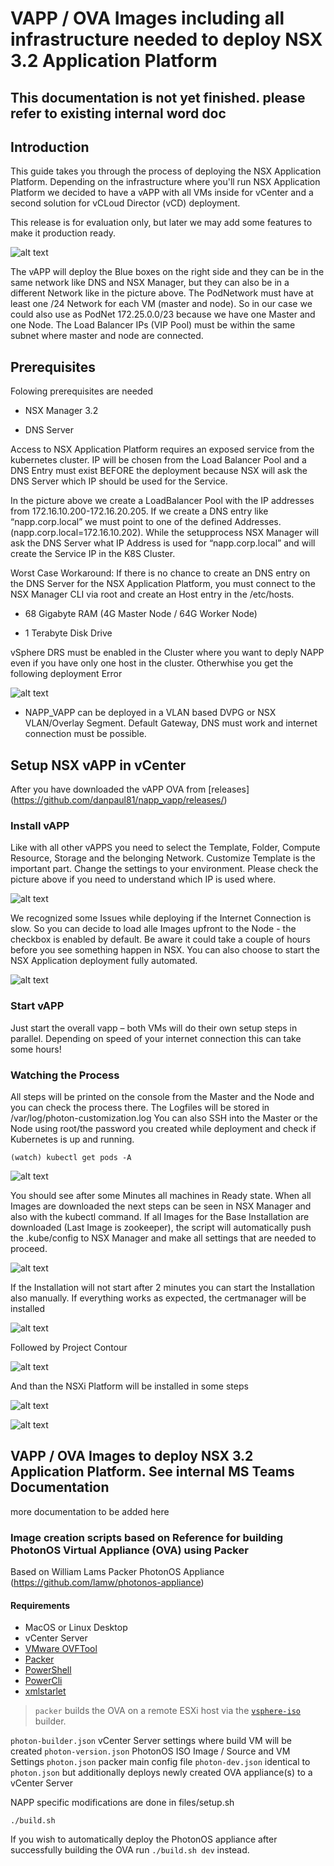 # VAPP / OVA Images including all infrastructure needed to deploy NSX 3.2 Application Platform

## This documentation is not yet finished. please refer to existing internal word doc
## Introduction 

This guide takes you through the process of deploying the NSX Application Platform. 
Depending on the infrastructure where you'll run NSX Application Platform we decided to have a vAPP with all VMs inside for vCenter and a second solution for vCLoud Director (vCD) deployment. 

This release is for evaluation only, but later we may add some features to make it production ready.

![alt text](https://github.com/danpaul81/napp_vapp/blob/main/images/architecture.png?raw=true)

The vAPP will deploy the Blue boxes on the right side and they can be in the same network like DNS and NSX Manager, but they can also be in a different Network like in the picture above. 
The PodNetwork must have at least one /24 Network for each VM (master and node). So in our case we could also use as PodNet 172.25.0.0/23 because we have one Master and one Node. 
The Load Balancer IPs (VIP Pool) must be within the same subnet where master and node are connected. 

## Prerequisites 

Folowing prerequisites are needed 

* NSX Manager 3.2 

* DNS Server 

Access to NSX Application Platform requires an exposed service from the kubernetes cluster. IP will be chosen from the Load Balancer Pool and a DNS Entry must exist BEFORE the deployment because NSX will ask the DNS Server which IP should be used for the Service. 

In the picture above we create a LoadBalancer Pool with the IP addresses from 172.16.10.200-172.16.20.205. If we create a DNS entry like “napp.corp.local” we must point to one of the defined Addresses. (napp.corp.local=172.16.10.202). While the setupprocess NSX Manager will ask the DNS Server what IP Address is used for “napp.corp.local” and will create the Service IP in the K8S Cluster.  

Worst Case Workaround: If there is no chance to create an DNS entry on the DNS Server for the NSX Application Platform, you must connect to the NSX Manager CLI via root and create an Host entry in the /etc/hosts.  

* 68 Gigabyte RAM (4G Master Node / 64G Worker Node) 

* 1 Terabyte Disk Drive 

vSphere DRS must be enabled in the Cluster where you want to deply NAPP even if you have only one host in the cluster. Otherwhise you get the following deployment Error 

![alt text](https://github.com/danpaul81/napp_vapp/blob/main/images/drs_error.png?raw=true)

* NAPP_VAPP can be deployed in a VLAN based DVPG or NSX VLAN/Overlay Segment. Default Gateway, DNS must work and internet connection must be possible.  

## Setup NSX vAPP in vCenter 

After you have downloaded the vAPP OVA from [releases] (https://github.com/danpaul81/napp_vapp/releases/) 

### Install vAPP 

Like with all other vAPPS you need to select the Template, Folder, Compute Resource, Storage and the belonging Network. 
Customize Template is the important part. Change the settings to your environment. Please check the picture above if you need to understand which IP is used where.

![alt text](https://github.com/danpaul81/napp_vapp/blob/main/images/customize_ip.png?raw=true)

We recognized some Issues while deploying if the Internet Connection is slow. So you can decide to load alle Images upfront to the Node - the checkbox is enabled by default. Be aware it could take a couple of hours before you see something happen in NSX. You can also choose to start the NSX Application deployment fully automated. 

![alt text](https://github.com/danpaul81/napp_vapp/blob/main/images/customize_preload.png?raw=true)

### Start vAPP 

Just start the overall vapp – both VMs will do their own setup steps in parallel. Depending on speed of your internet connection this can take some hours! 

### Watching the Process 

All steps will be printed on the console from the Master and the Node and you can check the process there. 
The Logfiles will be stored in /var/log/photon-customization.log 
You can also SSH into the Master or the Node using root/the password you created while deployment and check if Kubernetes is up and running. 

```
(watch) kubectl get pods -A 
```
![alt text](https://github.com/danpaul81/napp_vapp/blob/main/images/kubectl.png?raw=true)

You should see after some Minutes all machines in Ready state. When all Images are downloaded the next steps can be seen in NSX Manager and also with the kubectl command. 
If all Images for the Base Installation are downloaded (Last Image is zookeeper), the script will automatically push the .kube/config to NSX Manager and make all settings that are needed to proceed. 

![alt text](https://github.com/danpaul81/napp_vapp/blob/main/images/nsx_deployment.png?raw=true)

If the Installation will not start after 2 minutes you can start the Installation also manually. 
If everything works as expected, the certmanager will be installed 

![alt text](https://github.com/danpaul81/napp_vapp/blob/main/images/certmgr.png?raw=true)

Followed by Project Contour 

![alt text](https://github.com/danpaul81/napp_vapp/blob/main/images/contour.png?raw=true)

And than the NSXi Platform will be installed in some steps

![alt text](https://github.com/danpaul81/napp_vapp/blob/main/images/nsx_deployment.png?raw=true)

![alt text](https://github.com/danpaul81/napp_vapp/blob/main/images/nsx_gui_deployment.png?raw=true)

## VAPP / OVA Images to deploy NSX 3.2 Application Platform. See internal MS Teams Documentation
more documentation to be added here

### Image creation scripts based on Reference for building PhotonOS Virtual Appliance (OVA) using Packer

Based on William Lams Packer PhotonOS Appliance (https://github.com/lamw/photonos-appliance)

#### Requirements

* MacOS or Linux Desktop
* vCenter Server 
* [VMware OVFTool](https://www.vmware.com/support/developer/ovf/)
* [Packer](https://www.packer.io/intro/getting-started/install.html)
* [PowerShell](https://docs.microsoft.com/en-us/powershell/scripting/install/installing-powershell-core-on-linux?view=powershell-7.1)
* [PowerCli](https://developer.vmware.com/powercli)
* [xmlstarlet](http://xmlstar.sourceforge.net)


> `packer` builds the OVA on a remote ESXi host via the [`vsphere-iso`](https://www.packer.io/docs/builders/vsphere-iso.html) builder. 


`photon-builder.json` vCenter Server settings where build VM will be created
`photon-version.json` PhotonOS ISO Image / Source and VM Settings 
`photon.json` packer main config file
`photon-dev.json` identical to `photon.json` but additionally deploys newly created OVA appliance(s) to a vCenter Server

NAPP specific modifications are done in files/setup.sh

```
./build.sh
````

If you wish to automatically deploy the PhotonOS appliance after successfully building the OVA run `./build.sh dev` instead.
